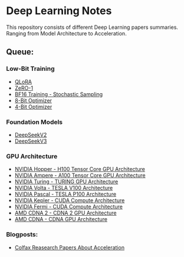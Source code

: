 # Deep Learning Notes
This repository consists of different Deep Learning papers summaries.
Ranging from Model Architecture to Acceleration.

## Queue:
### Low-Bit Training
  * [QLoRA](https://arxiv.org/abs/2305.14314) 
  * [ZeRO-1](https://arxiv.org/pdf/2101.06840) 
  * [BF16 Training - Stochastic Sampling](https://arxiv.org/abs/2010.06192) 
  * [8-Bit Optimizer](https://arxiv.org/abs/2110.02861) 
  * [4-Bit Optimizer](https://arxiv.org/abs/2309.01507)
### Foundation Models 
  * [DeepSeekV2](https://arxiv.org/abs/2405.04434) 
  * [DeepSeekV3](https://arxiv.org/abs/2412.19437)
### GPU Architecture 
  * [NVIDIA Hopper - H100 Tensor Core GPU Architecture](https://resources.nvidia.com/en-us-tensor-core)  
  * [NVIDIA Ampere - A100 Tensor Core GPU Architecture](https://www.nvidia.com/content/dam/en-zz/Solutions/Data-Center/nvidia-ampere-architecture-whitepaper.pdf)  
  * [NVIDIA Turing - TURING GPU Architecture](https://www.nvidia.com/en-us/design-visualization/technologies/turing-architecture/)  
  * [NVIDIA Volta - TESLA V100 Architecture](http://www.nvidia.com/object/volta-architecture-whitepaper.html)  
  * [NVIDIA Pascal - TESLA P100 Architecture](http://www.nvidia.com/object/gpu-architecture.html)  
  * [NVIDIA Kepler - CUDA Compute Architecture](https://www.nvidia.com/content/PDF/kepler/NVIDIA-Kepler-GK110-Architecture-Whitepaper.pdf)  
  * [NVIDIA Fermi - CUDA Compute Architecture](https://www.nvidia.com/content/PDF/fermi_white_papers/NVIDIA_Fermi_Compute_Architecture_Whitepaper.pdf)  
  * [AMD CDNA 2 - CDNA 2 GPU Architecture](https://www.amd.com/system/files/documents/amd-cdna2-white-paper.pdf)  
  * [AMD CDNA - CDNA GPU Architecture](https://www.amd.com/system/files/documents/amd-cdna-whitepaper.pdf)  
### Blogposts:
  * [Colfax Reasearch Papers About Acceleration](https://research.colfax-intl.com/)
